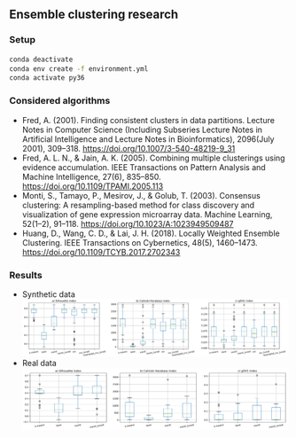 ## Ensemble clustering research

### Setup
```bash
conda deactivate
conda env create -f environment.yml
conda activate py36
```

### Considered algorithms
* Fred, A. (2001). Finding consistent clusters in data partitions. Lecture Notes in Computer Science (Including Subseries Lecture Notes in Artificial Intelligence and Lecture Notes in Bioinformatics), 2096(July 2001), 309–318. https://doi.org/10.1007/3-540-48219-9_31
* Fred, A. L. N., & Jain, A. K. (2005). Combining multiple clusterings using evidence accumulation. IEEE Transactions on Pattern Analysis and Machine Intelligence, 27(6), 835–850. https://doi.org/10.1109/TPAMI.2005.113
* Monti, S., Tamayo, P., Mesirov, J., & Golub, T. (2003). Consensus clustering: A resampling-based method for class discovery and visualization of gene expression microarray data. Machine Learning, 52(1–2), 91–118. https://doi.org/10.1023/A:1023949509487
* Huang, D., Wang, C. D., & Lai, J. H. (2018). Locally Weighted Ensemble Clustering. IEEE Transactions on Cybernetics, 48(5), 1460–1473. https://doi.org/10.1109/TCYB.2017.2702343



### Results
* Synthetic data 
  ![synth](./pics/synth_combined.jpg)
* Real data 
  ![real](./pics/real-combined.jpg)